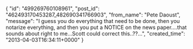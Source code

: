  {
   "id": "499269760108961",
   "post_id": "462493170453287_482690341766903",
   "from_name": "Pete Daoust",
   "message": "I guess you do everything that need to be done, then you notarize everything, and then you put a NOTICE on the news paper....that sounds about right to me...Scott could correct this..??...",
   "created_time": "2013-04-03T16:34:11+0000"
 }
